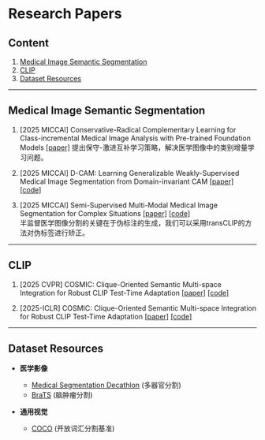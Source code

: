 # Research Papers

## Content
1. [Medical Image Semantic Segmentation](#medical-image-semantic-segmentation)
2. [CLIP](#clip)
3. [Dataset Resources](#dataset-resources)

---

<a id="medical-image-semantic-segmentation"></a>
## Medical Image Semantic Segmentation

1. [2025 MICCAI] Conservative-Radical Complementary Learning for Class-incremental Medical Image Analysis with Pre-trained Foundation Models [[paper]](https://arxiv.org/pdf/2407.13768) 
   提出保守-激进互补学习策略，解决医学图像中的类别增量学习问题。

2. [2025 MICCAI] D-CAM: Learning Generalizable Weakly-Supervised Medical Image Segmentation from Domain-invariant CAM [[paper]](待补充) [[code]](待补充)  

3. [2025 MICCAI] Semi-Supervised Multi-Modal Medical Image Segmentation for Complex Situations [[paper]](待补充) [[code]](待补充)  
   半监督医学图像分割的关键在于伪标注的生成，我们可以采用transCLIP的方法对伪标签进行矫正。

---

<a id="clip"></a>
## CLIP

1. [2025 CVPR] COSMIC: Clique-Oriented Semantic Multi-space Integration for Robust CLIP Test-Time Adaptation [[paper]](待补充) [[code]](待补充)  

2. [2025-ICLR] COSMIC: Clique-Oriented Semantic Multi-space Integration for Robust CLIP Test-Time Adaptation [[paper]](待补充) [[code]](待补充)  

---

<a id="dataset-resources"></a>
## Dataset Resources

- **医学影像**  
  - [Medical Segmentation Decathlon](http://medicaldecathlon.com/) (多器官分割)  
  - [BraTS](https://www.med.upenn.edu/cbica/brats/) (脑肿瘤分割)  

- **通用视觉**  
  - [COCO](https://cocodataset.org) (开放词汇分割基准)
